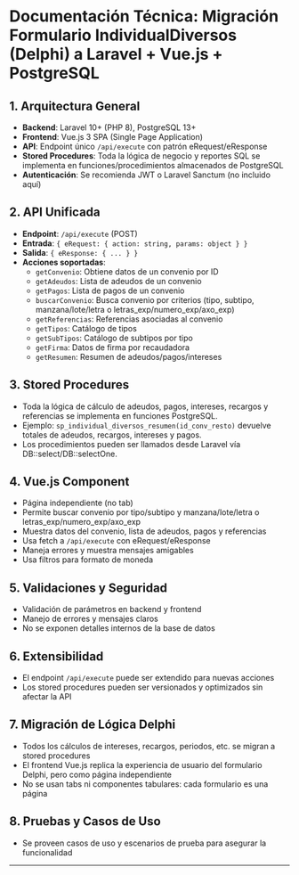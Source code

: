 # Documentación Técnica: Migración Formulario IndividualDiversos (Delphi) a Laravel + Vue.js + PostgreSQL

## 1. Arquitectura General
- **Backend**: Laravel 10+ (PHP 8), PostgreSQL 13+
- **Frontend**: Vue.js 3 SPA (Single Page Application)
- **API**: Endpoint único `/api/execute` con patrón eRequest/eResponse
- **Stored Procedures**: Toda la lógica de negocio y reportes SQL se implementa en funciones/procedimientos almacenados de PostgreSQL
- **Autenticación**: Se recomienda JWT o Laravel Sanctum (no incluido aquí)

## 2. API Unificada
- **Endpoint**: `/api/execute` (POST)
- **Entrada**: `{ eRequest: { action: string, params: object } }`
- **Salida**: `{ eResponse: { ... } }`
- **Acciones soportadas**:
  - `getConvenio`: Obtiene datos de un convenio por ID
  - `getAdeudos`: Lista de adeudos de un convenio
  - `getPagos`: Lista de pagos de un convenio
  - `buscarConvenio`: Busca convenio por criterios (tipo, subtipo, manzana/lote/letra o letras_exp/numero_exp/axo_exp)
  - `getReferencias`: Referencias asociadas al convenio
  - `getTipos`: Catálogo de tipos
  - `getSubTipos`: Catálogo de subtipos por tipo
  - `getFirma`: Datos de firma por recaudadora
  - `getResumen`: Resumen de adeudos/pagos/intereses

## 3. Stored Procedures
- Toda la lógica de cálculo de adeudos, pagos, intereses, recargos y referencias se implementa en funciones PostgreSQL.
- Ejemplo: `sp_individual_diversos_resumen(id_conv_resto)` devuelve totales de adeudos, recargos, intereses y pagos.
- Los procedimientos pueden ser llamados desde Laravel vía DB::select/DB::selectOne.

## 4. Vue.js Component
- Página independiente (no tab)
- Permite buscar convenio por tipo/subtipo y manzana/lote/letra o letras_exp/numero_exp/axo_exp
- Muestra datos del convenio, lista de adeudos, pagos y referencias
- Usa fetch a `/api/execute` con eRequest/eResponse
- Maneja errores y muestra mensajes amigables
- Usa filtros para formato de moneda

## 5. Validaciones y Seguridad
- Validación de parámetros en backend y frontend
- Manejo de errores y mensajes claros
- No se exponen detalles internos de la base de datos

## 6. Extensibilidad
- El endpoint `/api/execute` puede ser extendido para nuevas acciones
- Los stored procedures pueden ser versionados y optimizados sin afectar la API

## 7. Migración de Lógica Delphi
- Todos los cálculos de intereses, recargos, periodos, etc. se migran a stored procedures
- El frontend Vue.js replica la experiencia de usuario del formulario Delphi, pero como página independiente
- No se usan tabs ni componentes tabulares: cada formulario es una página

## 8. Pruebas y Casos de Uso
- Se proveen casos de uso y escenarios de prueba para asegurar la funcionalidad

---
